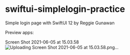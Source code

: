 # swiftui-simplelogin-practice
Simple login page with SwiftUI 12
by Reggie Gunawan

Preview apps:

Screen Shot 2021-06-05 at 15.03.58![Uploading Screen Shot 2021-06-05 at 15.03.58.png…]()

